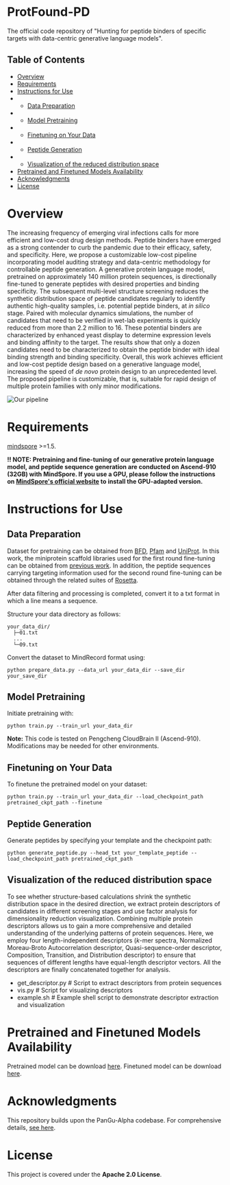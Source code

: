 ﻿# ProtFound-PD

The official code repository of "Hunting for peptide binders of specific targets with data-centric generative language models".

## Table of Contents

- [Overview](#overview)
- [Requirements](#requirements)
- [Instructions for Use](#instructions-for-use)
- - [Data Preparation](#data-preparation)
- - [Model Pretraining](#model-pretraining)
- - [Finetuning on Your Data](#finetuning-on-your-data)
- - [Peptide Generation](#peptide-generation)
-  - [Visualization of the reduced distribution space](#visualization-of-the-reduced-distribution-space)
- [Pretrained and Finetuned Models Availability](#pretrained-and-finetuned-models-availability)
- [Acknowledgments](#acknowledgments)
- [License](#license)

# Overview

The increasing frequency of emerging viral infections calls for more    efficient and low-cost drug design methods. Peptide binders have  emerged as a strong contender to curb the pandemic due to their    efficacy, safety, and specificity. Here, we propose a customizable    low-cost pipeline incorporating model auditing strategy and    data-centric methodology for controllable peptide generation. A    generative protein language model, pretrained on approximately 140    million protein sequences, is directionally fine-tuned to generate    peptides with desired properties and binding specificity. The    subsequent multi-level structure screening reduces the synthetic    distribution space of peptide candidates regularly to identify    authentic high-quality samples, i.e. potential peptide binders, at    *in silico* stage. Paired with molecular dynamics simulations, the number of candidates that need to be verified in wet-lab experiments    is quickly reduced from more than 2.2 million to 16. These potential    binders are characterized by enhanced yeast display to determine    expression levels and binding affinity to the target. The results    show that only a dozen candidates need to be characterized to obtain    the peptide binder with ideal binding strength and binding    specificity. Overall, this work achieves efficient and low-cost    peptide design based on a generative language model, increasing the    speed of *de novo* protein design to an unprecedented level. The    proposed pipeline is customizable, that is, suitable for rapid design    of multiple protein families with only minor modifications.

![Our pipeline](/imgs/2023-12-29/2857mNZwVFdXrpre.png)
# Requirements

[mindspore](https://www.mindspore.cn/en) >=1.5.

**!! NOTE: Pretraining and fine-tuning of our generative protein language model, and peptide sequence generation are conducted on **Ascend-910 (32GB)** with MindSpore. If you use a GPU, please follow the instructions on [MindSpore's official website](https://www.mindspore.cn/en) to install the GPU-adapted version.**



#  Instructions for Use





## Data Preparation

Dataset for pretraining can be obtained from [BFD](https://bfd.mmseqs.com/), [Pfam](http://pfam.xfam.org/) and [UniProt](https://www.uniprot.org/). In this work, the miniprotein scaffold libraries used for the first round fine-tuning can be obtained from [previous work](https://www.nature.com/articles/s41586-022-04654-9). In addition, the peptide sequences carrying targeting information used for the second round fine-tuning can be obtained through the related suites of [Rosetta](https://www.rosettacommons.org/).

After data filtering and processing is completed, convert it to a txt format in which a line means a sequence.

Structure your data directory as follows:

```plaintext
your_data_dir/
  ├─01.txt
  ...
  └─09.txt
```

Convert the dataset to MindRecord format using:

```shell
python prepare_data.py --data_url your_data_dir --save_dir your_save_dir
```

## Model Pretraining

Initiate pretraining with:

```shell
python train.py --train_url your_data_dir
```

**Note:** This code is tested on Pengcheng CloudBrain II (Ascend-910). Modifications may be needed for other environments.



## Finetuning on Your Data

To finetune the pretrained model on your dataset:

```shell
python train.py --train_url your_data_dir --load_checkpoint_path pretrained_ckpt_path --finetune
```

## Peptide Generation

Generate peptides by specifying your template and the checkpoint path:

```shell
python generate_peptide.py --head_txt your_template_peptide --load_checkpoint_path pretrained_ckpt_path
```


## Visualization of the reduced distribution space

To see whether structure-based calculations shrink the synthetic distribution space in the desired direction, we extract protein descriptors of candidates in different screening stages and use factor analysis for dimensionality reduction visualization. Combining multiple protein descriptors allows us to gain a more comprehensive and detailed understanding of the underlying patterns of protein sequences. Here, we employ four length-independent descriptors ($k$-mer spectra, Normalized Moreau-Broto Autocorrelation descriptor, Quasi-sequence-order descriptor, Composition, Transition, and Distribution descriptor) to ensure that sequences of different lengths have equal-length descriptor vectors.  All the descriptors are finally concatenated together for analysis.

  - get_descriptor.py                # Script to extract descriptors from protein sequences
  -  vis.py                           # Script for visualizing descriptors
  -  example.sh                       # Example shell script to demonstrate descriptor extraction and visualization


# Pretrained and Finetuned Models Availability

Pretrained model can be download [here](https://figshare.com/ndownloader/files/43847313).
Finetuned model can be download [here](https://figshare.com/ndownloader/files/43847910).

# Acknowledgments

This repository builds upon the PanGu-Alpha codebase. For comprehensive details, [see here](https://openi.pcl.ac.cn/PCL-Platform.Intelligence/PanGu-Alpha).

# License
This project is covered under the **Apache 2.0 License**.
